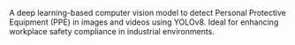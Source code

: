 A deep learning-based computer vision model to detect Personal Protective Equipment (PPE) in images and videos using YOLOv8. Ideal for enhancing workplace safety compliance in industrial environments.
